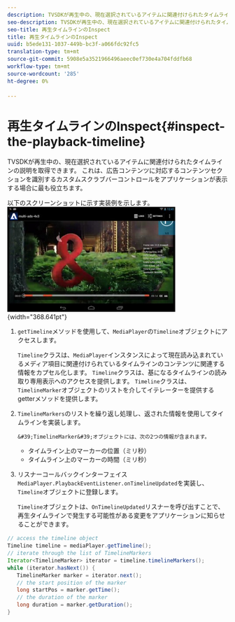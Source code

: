 ```yaml
---
description: TVSDKが再生中の、現在選択されているアイテムに関連付けられたタイムラインの説明を取得できます。 これは、広告コンテンツに対応するコンテンツセクションを識別するカスタムスクラブバーコントロールをアプリケーションが表示する場合に最も役立ちます。
seo-description: TVSDKが再生中の、現在選択されているアイテムに関連付けられたタイムラインの説明を取得できます。 これは、広告コンテンツに対応するコンテンツセクションを識別するカスタムスクラブバーコントロールをアプリケーションが表示する場合に最も役立ちます。
seo-title: 再生タイムラインのInspect
title: 再生タイムラインのInspect
uuid: b5ede131-1037-449b-bc3f-a066fdc92fc5
translation-type: tm+mt
source-git-commit: 5908e5a3521966496aeec0ef730e4a704fddfb68
workflow-type: tm+mt
source-wordcount: '285'
ht-degree: 0%

---
```



# 再生タイムラインのInspect{#inspect-the-playback-timeline}

TVSDKが再生中の、現在選択されているアイテムに関連付けられたタイムラインの説明を取得できます。 これは、広告コンテンツに対応するコンテンツセクションを識別するカスタムスクラブバーコントロールをアプリケーションが表示する場合に最も役立ちます。

以下のスクリーンショットに示す実装例を示します。  ![](assets/inspect-playback.jpg){width=&quot;368.641pt&quot;}

1. `getTimeline`メソッドを使用して、`MediaPlayer`の`Timeline`オブジェクトにアクセスします。

   `Timeline`クラスは、`MediaPlayer`インスタンスによって現在読み込まれているメディア項目に関連付けられているタイムラインのコンテンツに関連する情報をカプセル化します。 `Timeline`クラスは、基になるタイムラインの読み取り専用表示へのアクセスを提供します。 `Timeline`クラスは、`TimelineMarker`オブジェクトのリストを介してイテレーターを提供するgetterメソッドを提供します。

1. `TimelineMarkers`のリストを繰り返し処理し、返された情報を使用してタイムラインを実装します。

       &#39;TimelineMarker&#39;オブジェクトには、次の2つの情報が含まれます。
   
   * タイムライン上のマーカーの位置（ミリ秒）
   * タイムライン上のマーカーの時間（ミリ秒）

1. リスナーコールバックインターフェイス`MediaPlayer.PlaybackEventListener.onTimelineUpdated`を実装し、`Timeline`オブジェクトに登録します。

   `Timeline`オブジェクトは、`OnTimelineUpdated`リスナーを呼び出すことで、再生タイムラインで発生する可能性がある変更をアプリケーションに知らせることができます。

```java
// access the timeline object 
Timeline timeline = mediaPlayer.getTimeline(); 
// iterate through the list of TimelineMarkers 
Iterator<TimelineMarker> iterator = timeline.timelineMarkers(); 
while (iterator.hasNext()) { 
   TimelineMarker marker = iterator.next(); 
   // the start position of the marker 
   long startPos = marker.getTime(); 
   // the duration of the marker 
   long duration = marker.getDuration(); 
}
```

